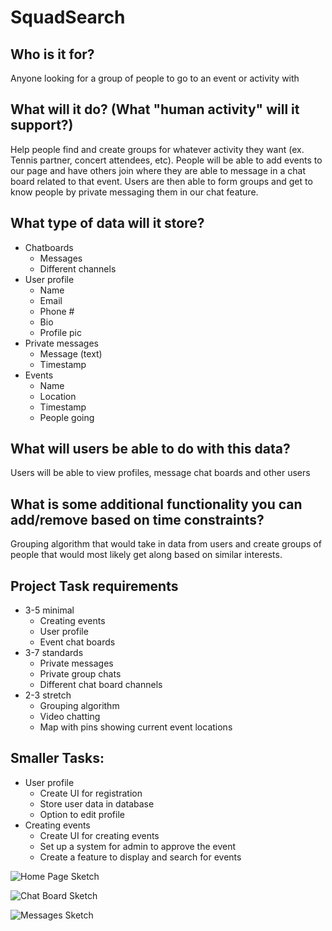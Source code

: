 # SquadSearch

## **Who is it for?**
Anyone looking for a group of people to go to an event or activity with

## **What will it do? (What "human activity" will it support?)**
Help people find and create groups for whatever activity they want (ex. Tennis partner, concert attendees, etc). People will be able to add events to our page and have others join where they are able to message in a chat board related to that event. Users are then able to form groups and get to know people by private messaging them in our chat feature. 

## **What type of data will it store?**

- Chatboards
  - Messages
  - Different channels
- User profile
  - Name
  - Email
  - Phone #
  - Bio
  - Profile pic
- Private messages
  - Message (text)
  - Timestamp
- Events
  - Name
  - Location
  - Timestamp
  - People going

## **What will users be able to do with this data?**
Users will be able to view profiles, message chat boards and other users

## **What is some additional functionality you can add/remove based on time constraints?**

Grouping algorithm that would take in data from users and create groups of people that would most likely get along based on similar interests. 

## **Project Task requirements**
- 3-5 minimal
  - Creating events
  - User profile
  - Event chat boards
- 3-7 standards
  - Private messages
  - Private group chats
  - Different chat board channels
- 2-3 stretch
  - Grouping algorithm
  - Video chatting
  - Map with pins showing current event locations


## **Smaller Tasks:**
- User profile
  - Create UI for registration
  - Store user data in database
  - Option to edit profile
- Creating events
  - Create UI for creating events
  - Set up a system for admin to approve the event
  - Create a feature to display and search for events

![Home Page Sketch](https://github.com/CPSC455-Gamers/SquadSearch/blob/main/IMG_2937.JPG)

![Chat Board Sketch]()

![Messages Sketch]()
